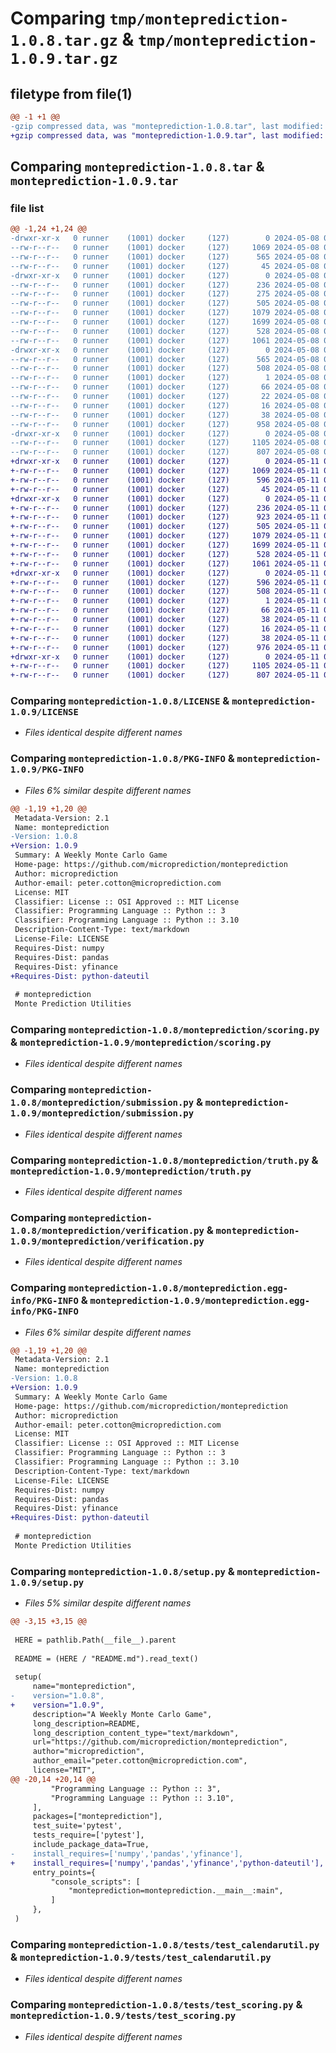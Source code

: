 # Comparing `tmp/monteprediction-1.0.8.tar.gz` & `tmp/monteprediction-1.0.9.tar.gz`

## filetype from file(1)

```diff
@@ -1 +1 @@
-gzip compressed data, was "monteprediction-1.0.8.tar", last modified: Wed May  8 02:25:08 2024, max compression
+gzip compressed data, was "monteprediction-1.0.9.tar", last modified: Sat May 11 01:26:38 2024, max compression
```

## Comparing `monteprediction-1.0.8.tar` & `monteprediction-1.0.9.tar`

### file list

```diff
@@ -1,24 +1,24 @@
-drwxr-xr-x   0 runner    (1001) docker     (127)        0 2024-05-08 02:25:08.193405 monteprediction-1.0.8/
--rw-r--r--   0 runner    (1001) docker     (127)     1069 2024-05-08 02:24:56.000000 monteprediction-1.0.8/LICENSE
--rw-r--r--   0 runner    (1001) docker     (127)      565 2024-05-08 02:25:08.193405 monteprediction-1.0.8/PKG-INFO
--rw-r--r--   0 runner    (1001) docker     (127)       45 2024-05-08 02:24:56.000000 monteprediction-1.0.8/README.md
-drwxr-xr-x   0 runner    (1001) docker     (127)        0 2024-05-08 02:25:08.193405 monteprediction-1.0.8/monteprediction/
--rw-r--r--   0 runner    (1001) docker     (127)      236 2024-05-08 02:24:56.000000 monteprediction-1.0.8/monteprediction/__init__.py
--rw-r--r--   0 runner    (1001) docker     (127)      275 2024-05-08 02:24:56.000000 monteprediction-1.0.8/monteprediction/api.py
--rw-r--r--   0 runner    (1001) docker     (127)      505 2024-05-08 02:24:56.000000 monteprediction-1.0.8/monteprediction/calendarutil.py
--rw-r--r--   0 runner    (1001) docker     (127)     1079 2024-05-08 02:24:56.000000 monteprediction-1.0.8/monteprediction/scoring.py
--rw-r--r--   0 runner    (1001) docker     (127)     1699 2024-05-08 02:24:56.000000 monteprediction-1.0.8/monteprediction/submission.py
--rw-r--r--   0 runner    (1001) docker     (127)      528 2024-05-08 02:24:56.000000 monteprediction-1.0.8/monteprediction/truth.py
--rw-r--r--   0 runner    (1001) docker     (127)     1061 2024-05-08 02:24:56.000000 monteprediction-1.0.8/monteprediction/verification.py
-drwxr-xr-x   0 runner    (1001) docker     (127)        0 2024-05-08 02:25:08.193405 monteprediction-1.0.8/monteprediction.egg-info/
--rw-r--r--   0 runner    (1001) docker     (127)      565 2024-05-08 02:25:08.000000 monteprediction-1.0.8/monteprediction.egg-info/PKG-INFO
--rw-r--r--   0 runner    (1001) docker     (127)      508 2024-05-08 02:25:08.000000 monteprediction-1.0.8/monteprediction.egg-info/SOURCES.txt
--rw-r--r--   0 runner    (1001) docker     (127)        1 2024-05-08 02:25:08.000000 monteprediction-1.0.8/monteprediction.egg-info/dependency_links.txt
--rw-r--r--   0 runner    (1001) docker     (127)       66 2024-05-08 02:25:08.000000 monteprediction-1.0.8/monteprediction.egg-info/entry_points.txt
--rw-r--r--   0 runner    (1001) docker     (127)       22 2024-05-08 02:25:08.000000 monteprediction-1.0.8/monteprediction.egg-info/requires.txt
--rw-r--r--   0 runner    (1001) docker     (127)       16 2024-05-08 02:25:08.000000 monteprediction-1.0.8/monteprediction.egg-info/top_level.txt
--rw-r--r--   0 runner    (1001) docker     (127)       38 2024-05-08 02:25:08.193405 monteprediction-1.0.8/setup.cfg
--rw-r--r--   0 runner    (1001) docker     (127)      958 2024-05-08 02:24:56.000000 monteprediction-1.0.8/setup.py
-drwxr-xr-x   0 runner    (1001) docker     (127)        0 2024-05-08 02:25:08.193405 monteprediction-1.0.8/tests/
--rw-r--r--   0 runner    (1001) docker     (127)     1105 2024-05-08 02:24:56.000000 monteprediction-1.0.8/tests/test_calendarutil.py
--rw-r--r--   0 runner    (1001) docker     (127)      807 2024-05-08 02:24:56.000000 monteprediction-1.0.8/tests/test_scoring.py
+drwxr-xr-x   0 runner    (1001) docker     (127)        0 2024-05-11 01:26:38.985567 monteprediction-1.0.9/
+-rw-r--r--   0 runner    (1001) docker     (127)     1069 2024-05-11 01:26:30.000000 monteprediction-1.0.9/LICENSE
+-rw-r--r--   0 runner    (1001) docker     (127)      596 2024-05-11 01:26:38.985567 monteprediction-1.0.9/PKG-INFO
+-rw-r--r--   0 runner    (1001) docker     (127)       45 2024-05-11 01:26:30.000000 monteprediction-1.0.9/README.md
+drwxr-xr-x   0 runner    (1001) docker     (127)        0 2024-05-11 01:26:38.981567 monteprediction-1.0.9/monteprediction/
+-rw-r--r--   0 runner    (1001) docker     (127)      236 2024-05-11 01:26:30.000000 monteprediction-1.0.9/monteprediction/__init__.py
+-rw-r--r--   0 runner    (1001) docker     (127)      923 2024-05-11 01:26:30.000000 monteprediction-1.0.9/monteprediction/api.py
+-rw-r--r--   0 runner    (1001) docker     (127)      505 2024-05-11 01:26:30.000000 monteprediction-1.0.9/monteprediction/calendarutil.py
+-rw-r--r--   0 runner    (1001) docker     (127)     1079 2024-05-11 01:26:30.000000 monteprediction-1.0.9/monteprediction/scoring.py
+-rw-r--r--   0 runner    (1001) docker     (127)     1699 2024-05-11 01:26:30.000000 monteprediction-1.0.9/monteprediction/submission.py
+-rw-r--r--   0 runner    (1001) docker     (127)      528 2024-05-11 01:26:30.000000 monteprediction-1.0.9/monteprediction/truth.py
+-rw-r--r--   0 runner    (1001) docker     (127)     1061 2024-05-11 01:26:30.000000 monteprediction-1.0.9/monteprediction/verification.py
+drwxr-xr-x   0 runner    (1001) docker     (127)        0 2024-05-11 01:26:38.985567 monteprediction-1.0.9/monteprediction.egg-info/
+-rw-r--r--   0 runner    (1001) docker     (127)      596 2024-05-11 01:26:38.000000 monteprediction-1.0.9/monteprediction.egg-info/PKG-INFO
+-rw-r--r--   0 runner    (1001) docker     (127)      508 2024-05-11 01:26:38.000000 monteprediction-1.0.9/monteprediction.egg-info/SOURCES.txt
+-rw-r--r--   0 runner    (1001) docker     (127)        1 2024-05-11 01:26:38.000000 monteprediction-1.0.9/monteprediction.egg-info/dependency_links.txt
+-rw-r--r--   0 runner    (1001) docker     (127)       66 2024-05-11 01:26:38.000000 monteprediction-1.0.9/monteprediction.egg-info/entry_points.txt
+-rw-r--r--   0 runner    (1001) docker     (127)       38 2024-05-11 01:26:38.000000 monteprediction-1.0.9/monteprediction.egg-info/requires.txt
+-rw-r--r--   0 runner    (1001) docker     (127)       16 2024-05-11 01:26:38.000000 monteprediction-1.0.9/monteprediction.egg-info/top_level.txt
+-rw-r--r--   0 runner    (1001) docker     (127)       38 2024-05-11 01:26:38.985567 monteprediction-1.0.9/setup.cfg
+-rw-r--r--   0 runner    (1001) docker     (127)      976 2024-05-11 01:26:30.000000 monteprediction-1.0.9/setup.py
+drwxr-xr-x   0 runner    (1001) docker     (127)        0 2024-05-11 01:26:38.985567 monteprediction-1.0.9/tests/
+-rw-r--r--   0 runner    (1001) docker     (127)     1105 2024-05-11 01:26:30.000000 monteprediction-1.0.9/tests/test_calendarutil.py
+-rw-r--r--   0 runner    (1001) docker     (127)      807 2024-05-11 01:26:30.000000 monteprediction-1.0.9/tests/test_scoring.py
```

### Comparing `monteprediction-1.0.8/LICENSE` & `monteprediction-1.0.9/LICENSE`

 * *Files identical despite different names*

### Comparing `monteprediction-1.0.8/PKG-INFO` & `monteprediction-1.0.9/PKG-INFO`

 * *Files 6% similar despite different names*

```diff
@@ -1,19 +1,20 @@
 Metadata-Version: 2.1
 Name: monteprediction
-Version: 1.0.8
+Version: 1.0.9
 Summary: A Weekly Monte Carlo Game
 Home-page: https://github.com/microprediction/monteprediction
 Author: microprediction
 Author-email: peter.cotton@microprediction.com
 License: MIT
 Classifier: License :: OSI Approved :: MIT License
 Classifier: Programming Language :: Python :: 3
 Classifier: Programming Language :: Python :: 3.10
 Description-Content-Type: text/markdown
 License-File: LICENSE
 Requires-Dist: numpy
 Requires-Dist: pandas
 Requires-Dist: yfinance
+Requires-Dist: python-dateutil
 
 # monteprediction
 Monte Prediction Utilities
```

### Comparing `monteprediction-1.0.8/monteprediction/scoring.py` & `monteprediction-1.0.9/monteprediction/scoring.py`

 * *Files identical despite different names*

### Comparing `monteprediction-1.0.8/monteprediction/submission.py` & `monteprediction-1.0.9/monteprediction/submission.py`

 * *Files identical despite different names*

### Comparing `monteprediction-1.0.8/monteprediction/truth.py` & `monteprediction-1.0.9/monteprediction/truth.py`

 * *Files identical despite different names*

### Comparing `monteprediction-1.0.8/monteprediction/verification.py` & `monteprediction-1.0.9/monteprediction/verification.py`

 * *Files identical despite different names*

### Comparing `monteprediction-1.0.8/monteprediction.egg-info/PKG-INFO` & `monteprediction-1.0.9/monteprediction.egg-info/PKG-INFO`

 * *Files 6% similar despite different names*

```diff
@@ -1,19 +1,20 @@
 Metadata-Version: 2.1
 Name: monteprediction
-Version: 1.0.8
+Version: 1.0.9
 Summary: A Weekly Monte Carlo Game
 Home-page: https://github.com/microprediction/monteprediction
 Author: microprediction
 Author-email: peter.cotton@microprediction.com
 License: MIT
 Classifier: License :: OSI Approved :: MIT License
 Classifier: Programming Language :: Python :: 3
 Classifier: Programming Language :: Python :: 3.10
 Description-Content-Type: text/markdown
 License-File: LICENSE
 Requires-Dist: numpy
 Requires-Dist: pandas
 Requires-Dist: yfinance
+Requires-Dist: python-dateutil
 
 # monteprediction
 Monte Prediction Utilities
```

### Comparing `monteprediction-1.0.8/setup.py` & `monteprediction-1.0.9/setup.py`

 * *Files 5% similar despite different names*

```diff
@@ -3,15 +3,15 @@
 
 HERE = pathlib.Path(__file__).parent
 
 README = (HERE / "README.md").read_text()
 
 setup(
     name="monteprediction",
-    version="1.0.8",
+    version="1.0.9",
     description="A Weekly Monte Carlo Game",
     long_description=README,
     long_description_content_type="text/markdown",
     url="https://github.com/microprediction/monteprediction",
     author="microprediction",
     author_email="peter.cotton@microprediction.com",
     license="MIT",
@@ -20,14 +20,14 @@
         "Programming Language :: Python :: 3",
         "Programming Language :: Python :: 3.10",
     ],
     packages=["monteprediction"],
     test_suite='pytest',
     tests_require=['pytest'],
     include_package_data=True,
-    install_requires=['numpy','pandas','yfinance'],
+    install_requires=['numpy','pandas','yfinance','python-dateutil'],
     entry_points={
         "console_scripts": [
             "monteprediction=monteprediction.__main__:main",
         ]
     },
 )
```

### Comparing `monteprediction-1.0.8/tests/test_calendarutil.py` & `monteprediction-1.0.9/tests/test_calendarutil.py`

 * *Files identical despite different names*

### Comparing `monteprediction-1.0.8/tests/test_scoring.py` & `monteprediction-1.0.9/tests/test_scoring.py`

 * *Files identical despite different names*

